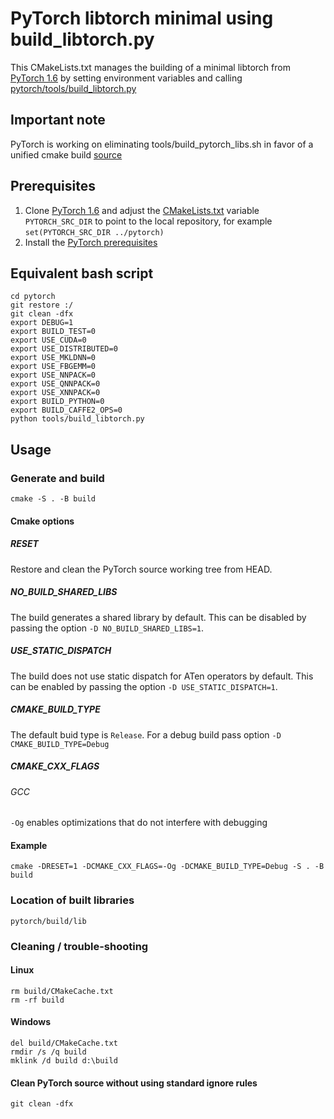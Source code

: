 # PyTorch libtorch minimal using build_libtorch.py
This CMakeLists.txt manages the building of a minimal libtorch from [PyTorch 1.6](https://github.com/pytorch/pytorch/tree/1.6) by setting environment variables and calling [pytorch/tools/build_libtorch.py](https://github.com/pytorch/pytorch/blob/v1.6.0/tools/build_libtorch.py)
## Important note
PyTorch is working on eliminating tools/build_pytorch_libs.sh in favor of a unified cmake build [source](https://github.com/pytorch/pytorch/blob/v1.6.0/docs/libtorch.rst)
## Prerequisites
1. Clone [PyTorch 1.6](https://github.com/pytorch/pytorch/tree/1.6) and adjust the [CMakeLists.txt](CMakeLists.txt) variable `PYTORCH_SRC_DIR` to point to the local repository, for example `set(PYTORCH_SRC_DIR ../pytorch)`
2. Install the [PyTorch prerequisites](https://github.com/pytorch/pytorch/tree/1.6#from-source)
## Equivalent bash script
    cd pytorch
    git restore :/
    git clean -dfx
    export DEBUG=1
    export BUILD_TEST=0
    export USE_CUDA=0
    export USE_DISTRIBUTED=0
    export USE_MKLDNN=0
    export USE_FBGEMM=0
    export USE_NNPACK=0
    export USE_QNNPACK=0
    export USE_XNNPACK=0
    export BUILD_PYTHON=0
    export BUILD_CAFFE2_OPS=0
    python tools/build_libtorch.py
## Usage
### Generate and build
    cmake -S . -B build
#### Cmake options
##### RESET
Restore and clean the PyTorch source working tree from HEAD.
##### NO_BUILD_SHARED_LIBS
The build generates a shared library by default. This can be disabled by passing the option `-D NO_BUILD_SHARED_LIBS=1`.
##### USE_STATIC_DISPATCH
The build does not use static dispatch for ATen operators by default. This can be enabled by passing the option `-D USE_STATIC_DISPATCH=1`.
##### CMAKE_BUILD_TYPE 
The default buid type is `Release`. For a debug build pass option `-D CMAKE_BUILD_TYPE=Debug`
##### CMAKE_CXX_FLAGS
###### GCC
`-Og` enables optimizations that do not interfere with debugging
#### Example
    cmake -DRESET=1 -DCMAKE_CXX_FLAGS=-Og -DCMAKE_BUILD_TYPE=Debug -S . -B build
### Location of built libraries
    pytorch/build/lib
### Cleaning / trouble-shooting
#### Linux
    rm build/CMakeCache.txt
    rm -rf build
#### Windows
    del build/CMakeCache.txt
    rmdir /s /q build
    mklink /d build d:\build
#### Clean PyTorch source without using standard ignore rules
    git clean -dfx
